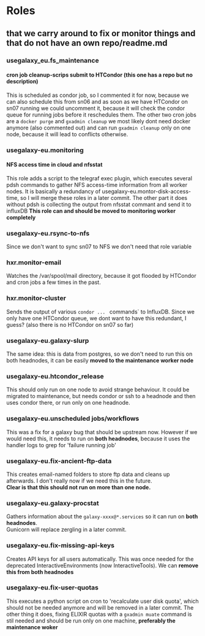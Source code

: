 # Roles
## that we carry around to fix or monitor things and that do not have an own repo/readme.md
### usegalaxy_eu.fs_maintenance
#### cron job cleanup-scrips submit to HTCondor (this one has a repo but no description)
This is scheduled as condor job, so I commented it for now, because we can also schedule this from sn06
and as soon as we have HTCondor on sn07 running we could uncomment it, because it will check the condor queue for running jobs before it reschedules them.
The other two cron jobs are a `docker purge` and `gxadmin cleanup` we most likely dont need docker anymore (also commented out) and can run `gxadmin cleanup` only on one node, because it will lead to conflicts otherwise.
### usegalaxy-eu.monitoring
#### NFS access time in cloud and nfsstat
This role adds a script to the telegraf exec plugin, which executes several pdsh commands to gather NFS access-time information from all worker nodes. It is basically a redundancy of usegalaxy-eu.montor-disk-access-time, so I will merge these roles in a later commit. The other part it does without pdsh is collecting the output from nfsstat commant and send it to influxDB
**This role can and should be moved to monitoring worker completely**

### usegalaxy-eu.rsync-to-nfs
Since we don't want to sync sn07 to NFS we don't need that role variable
### hxr.monitor-email
Watches the /var/spool/mail directory, because it got flooded by HTCondor and cron jobs a few times in the past.
### hxr.monitor-cluster
Sends the output of various `condor ... ` commands` to InfluxDB. Since we only have one HTCondor queue, we dont want to have this redundant, I guess? (also there is no HTCondor on sn07 so far)
### usegalaxy-eu.galaxy-slurp
The same idea: this is data from postgres, so we don't need to run this on both headnodes, it can be easily **moved to the maintenance worker node**
### usegalaxy-eu.htcondor_release
This should only run on one node to avoid strange behaviour. It could be migrated to maintenance, but needs condor or ssh to a headnode and then uses condor there, or run only on one headnode.
### usegalaxy-eu.unscheduled jobs/workflows
This was a fix for a galaxy bug that should be upstream now. However if we would need this, it needs to run on **both headnodes**, because it uses the handler logs to grep for 'failure running job'
### usegalaxy-eu.fix-ancient-ftp-data
This creates email-named folders to store ftp data and cleans up afterwards. I don't really now if we need this in the future.  
**Clear is that this should not run on more than one node.**
### usegalaxy-eu.galaxy-procstat
Gathers information about the `galaxy-xxxx@*.services` so it can run on **both headnodes**.  
Gunicorn will replace zergling in a later commit.
### usegalaxy-eu.fix-missing-api-keys
Creates API keys for all users automatically. This was once needed for the deprecated InteractiveEnvironments (now InteractiveTools). We can **remove this from both headnodes**
### usegalaxy-eu.fix-user-quotas
This executes a python script on cron to 'recalculate user disk quota', which should not be needed anymore and will be removed in a later commit.
The other thing it does, fixing ELIXIR quotas with a `gxadmin muate` command is stil needed and should be run only on one machine, **preferably the maintenance woker**
